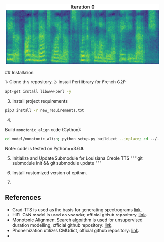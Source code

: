<p align="center">
    <img src="resources/reverse-diffusion.gif" alt="drawing" width="500"/>
</p>
## Installation

1: Clone this repository.
2: Install Perl library for French G2P
```bash
apt-get install libwww-perl -y
```
3. Install project requirements
```bash
pip3 install -r new_requirements.txt
```
4. 
Build `monotonic_align` code (Cython):

```bash
cd model/monotonic_align; python setup.py build_ext --inplace; cd ../..
```

Note: code is tested on Python==3.6.9.

5. Initialize and Update Submodule for Louisiana Creole TTS
""" 
git submodule init && git submodule update
"""

6. Install customized version of epitran. 
7. 
## References

* Grad-TTS is used as the basis for generating spectrograms [link](https://github.com/jik876/hifi-gan).
*  HiFi-GAN model is used as vocoder, official github repository: [link](https://github.com/jik876/hifi-gan).
* Monotonic Alignment Search algorithm is used for unsupervised duration modelling, official github repository: [link](https://github.com/jaywalnut310/glow-tts).
* Phonemization utilizes CMUdict, official github repository: [link](https://github.com/cmusphinx/cmudict).
* 
